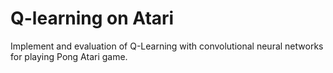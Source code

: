 # Q-learning on Atari
Implement and evaluation of Q-Learning with convolutional neural networks for playing Pong Atari game.
